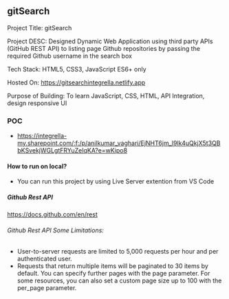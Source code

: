 ## gitSearch

Project Title: gitSearch 

Project DESC: Designed Dynamic Web Application using third party APIs (GitHub REST API) to listing page Github repositories by passing the required Github username in the search box

Tech Stack: HTML5, CSS3, JavaScript ES6+ only

Hosted On: https://gitsearchintegrella.netlify.app

Purpose of Building: To learn JavaScript, CSS, HTML, API Integration, design responsive UI

### POC

- https://integrella-my.sharepoint.com/:f:/p/anilkumar_vaghari/EjNHT6jm_l9Ik4uQkjX5t3QBbKSvekjWGLgtFRYuZeIqKA?e=wKipo8

#### How to run on local?

- You can run this project by using Live Server extention from VS Code

##### Github Rest API
https://docs.github.com/en/rest

###### Github Rest API Some Limitations:

- User-to-server requests are limited to 5,000 requests per hour and per authenticated user. 
- Requests that return multiple items will be paginated to 30 items by default. You can specify further pages with the page parameter. For some resources, you can also set a custom page size up to 100 with the per_page parameter.
